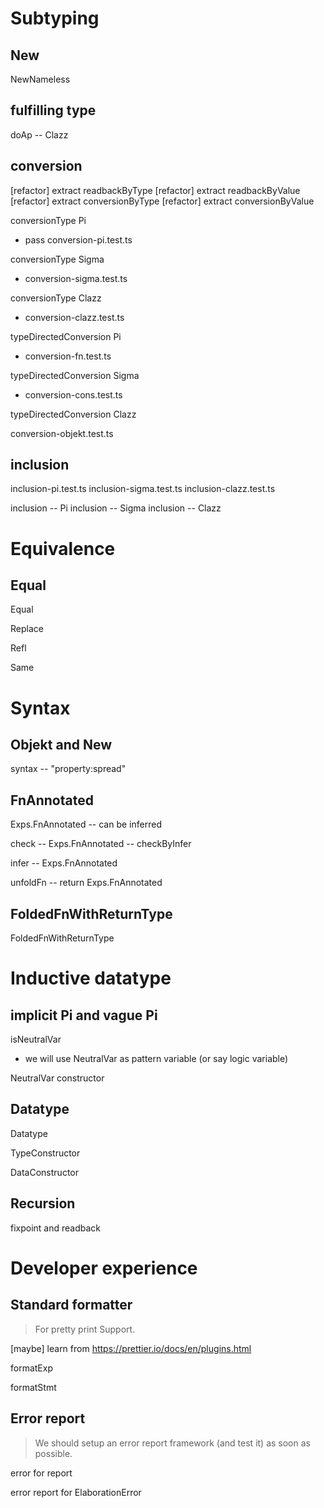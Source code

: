 # Subtyping

## New

NewNameless

## fulfilling type

doAp -- Clazz

## conversion

[refactor] extract readbackByType
[refactor] extract readbackByValue
[refactor] extract conversionByType
[refactor] extract conversionByValue

conversionType Pi

- pass conversion-pi.test.ts

conversionType Sigma

- conversion-sigma.test.ts

conversionType Clazz

- conversion-clazz.test.ts

typeDirectedConversion Pi

- conversion-fn.test.ts

typeDirectedConversion Sigma

- conversion-cons.test.ts

typeDirectedConversion Clazz

conversion-objekt.test.ts

## inclusion

inclusion-pi.test.ts
inclusion-sigma.test.ts
inclusion-clazz.test.ts

inclusion -- Pi
inclusion -- Sigma
inclusion -- Clazz

# Equivalence

## Equal

Equal

Replace

Refl

Same

# Syntax

## Objekt and New

syntax -- "property:spread"

## FnAnnotated

Exps.FnAnnotated -- can be inferred

check -- Exps.FnAnnotated -- checkByInfer

infer -- Exps.FnAnnotated

unfoldFn -- return Exps.FnAnnotated

## FoldedFnWithReturnType

FoldedFnWithReturnType

# Inductive datatype

## implicit Pi and vague Pi

isNeutralVar

- we will use NeutralVar as pattern variable (or say logic variable)

NeutralVar constructor

## Datatype

Datatype

TypeConstructor

DataConstructor

## Recursion

fixpoint and readback

# Developer experience

## Standard formatter

> For pretty print Support.

[maybe] learn from https://prettier.io/docs/en/plugins.html

formatExp

formatStmt

## Error report

> We should setup an error report framework (and test it) as soon as possible.

error for report

error report for ElaborationError
